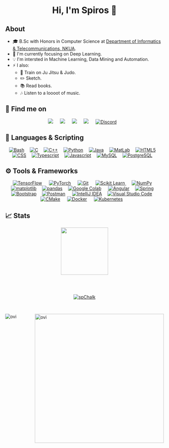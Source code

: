 <div align="center">
  <h1> Hi, I'm Spiros 👋 </h1>
</div>

## About
- :mortar_board: B.Sc with Honors in Computer Science at [Department of Informatics & Telecommunications, NKUA](https://www.di.uoa.gr/en).
- 🎯 I'm currently focusing on Deep Learning.
- 💡 I'm intersted in Machine Learning, Data Mining and Automation.
-   :zap:	I also:
     -    🥋 Train on Ju Jitsu & Judo.
     -    :pencil2: Sketch.
     -    :books:	Read books.
     -    :notes:	Listen to a loooot of music.

## 🔎 Find me on
<div align="center">
  <a target="_blank" href="https://www.linkedin.com/in/spchalk/"><img src="https://img.shields.io/badge/-LinkedIn-0077B5?style=for-the-badge&logo=Linkedin&logoColor=white"></img></a>
  &emsp;
  <a target="_blank" href="https://twitter.com/sp_chalkias"><img src="https://img.shields.io/badge/-Twitter-1DA1F2?style=for-the-badge&logo=Twitter&logoColor=white"></img></a>
  &emsp;
  <a target="_blank" href="https://www.facebook.com/spiros.halkias"><img src="https://img.shields.io/badge/Facebook-1877F2?style=for-the-badge&logo=facebook&logoColor=white"></img></a>
  &emsp;
  <a target="_blank" href="https://www.instagram.com/sp.chalk/"><img src="https://img.shields.io/badge/Instagram-E4405F?style=for-the-badge&logo=instagram&logoColor=white"></img></a>
  &emsp;
<a href="#"><img alt="Discord" src="https://img.shields.io/badge/camel__case%231882-%237289DA.svg?style=for-the-badge&logo=discord&logoColor=white"></a>&emsp;
</div>

## :memo: Languages & Scripting
<div align="center">
  <a href="#"><img alt="Bash" src="https://img.shields.io/badge/Shell_Script-121011?style=for-the-badge&logo=gnu-bash&logoColor=white"></a>&emsp;
  <a href="#"><img alt="C" src="https://img.shields.io/badge/C-00599C?style=for-the-badge&logo=c&logoColor=white"></a>&emsp;
  <a href="#"><img alt="C++" src="https://img.shields.io/badge/C%2B%2B-00599C?style=for-the-badge&logo=c%2B%2B&logoColor=white"></a>&emsp;
  <a href="#"><img alt="Python" src="https://img.shields.io/badge/Python-14354C?style=for-the-badge&logo=python&logoColor=white"></a>&emsp;
  <a href="#"><img alt="Java" src="https://img.shields.io/badge/Java-ED8B00?style=for-the-badge&logo=java&logoColor=white"></a>&emsp;
  <a href="#"><img alt="MatLab" src="https://img.shields.io/badge/MatLab-C86218?style=for-the-badge"></a>&emsp;
  <a href="#"><img alt="HTML5" src="https://img.shields.io/badge/HTML5-E34F26?style=for-the-badge&logo=html5&logoColor=white"></a>&emsp;
  <a href="#"><img alt="CSS" src="https://img.shields.io/badge/CSS-239120?&style=for-the-badge&logo=css3&logoColor=white"></a>&emsp;
  <a href="#"><img alt="Typescript" src="https://img.shields.io/badge/TypeScript-007ACC?style=for-the-badge&logo=typescript&logoColor=white"></a>&emsp;
  <a href="#"><img alt="Javascript" src="https://img.shields.io/badge/JavaScript-F7DF1E?style=for-the-badge&logo=javascript&logoColor=black"></a>&emsp;
  <a href="#"><img alt="MySQL" src="https://img.shields.io/badge/MySQL-00000F?style=for-the-badge&logo=mysql&logoColor=white"></a>&emsp;
  <a href="#"><img alt="PostgreSQL" src="https://img.shields.io/badge/PostgreSQL-316192?style=for-the-badge&logo=postgresql&logoColor=white"></a>&emsp;
</div>

## ⚙️	Tools & Frameworks
<div align="center">
  <a href="#"><img alt="TensorFlow" src="https://img.shields.io/badge/Keras-%23D00000.svg?style=for-the-badge&logo=Keras&logoColor=white"></a>
  &emsp;
  <a href="#"><img alt="PyTorch" src="https://img.shields.io/badge/PyTorch-%23EE4C2C.svg?style=for-the-badge&logo=PyTorch&logoColor=white"></a>
  &emsp;
     <a href="#"><img alt="Git" src="https://img.shields.io/badge/Git-F05032?style=for-the-badge&logo=git&logoColor=white"></a>
  &emsp;
<a href="https://scikit-learn.org/" target="_blank">
    <img alt="Scikit Learn" src="https://img.shields.io/badge/scikit_learn-F7931E?style=for-the-badge&logo=scikit-learn&logoColor=white">
  </a> 
   &emsp;
  <a href="#"><img alt="NumPy" src="https://img.shields.io/badge/numpy-%23013243.svg?style=for-the-badge&logo=numpy&logoColor=white"></a>&emsp;
  <a href="#"><img alt="matplotlib" src="https://img.shields.io/badge/matplotlib-FFDC3F?style=for-the-badge"></a>&emsp;
  <a href="#"><img alt="pandas" src="https://img.shields.io/badge/pandas-%23150458.svg?style=for-the-badge&logo=pandas&logoColor=white"></a>&emsp;
  <a href="#"><img alt="Google Colab" src="https://img.shields.io/badge/Colab-F9AB00?style=for-the-badge&logo=googlecolab&color=525252"></a>
  &emsp;
  <a href="#"><img alt="Angular" src="https://img.shields.io/badge/Angular-DD0031?style=for-the-badge&logo=angular&logoColor=white"></a>&emsp;
  <a href="#"><img alt="Spring" src="https://img.shields.io/badge/Spring-6DB33F?style=for-the-badge&logo=spring&logoColor=white"></a>&emsp;
  <a href="#"><img alt="Bootstrap" src="https://img.shields.io/badge/Bootstrap-563D7C?style=for-the-badge&logo=bootstrap&logoColor=white"></a>&emsp;
  <a href="#"><img alt="Postman" src="https://img.shields.io/badge/Postman-FF6C37?style=for-the-badge&logo=Postman&logoColor=white"></a>
     &emsp; 
  <a href="#"><img alt="IntelliJ IDEA" src="https://img.shields.io/badge/IntelliJIDEA-000000.svg?style=for-the-badge&logo=intellij-idea&logoColor=white"></a>&emsp;
  <a href="#"><img alt="Visual Studio Code" src="https://img.shields.io/badge/Visual_Studio_Code-0078D4?style=for-the-badge&logo=visual%20studio%20code&logoColor=white"></a>
  &emsp;
  <a href="#"><img alt="CMake" src="https://img.shields.io/badge/CMake-%23008FBA.svg?style=for-the-badge&logo=cmake&logoColor=white"></a>
  &emsp;
  <a href="#"><img alt="Docker" src="https://img.shields.io/badge/docker-%230db7ed.svg?style=for-the-badge&logo=docker&logoColor=white"></a>
  &emsp;
  <a href="#"><img alt="Kubernetes" src="https://img.shields.io/badge/kubernetes-%23326ce5.svg?style=for-the-badge&logo=kubernetes&logoColor=white"></a>
  &emsp;
</div>


## &#x1f4c8; Stats
<div align="center">
    <img height=150 align="center" src="https://github-readme-streak-stats.herokuapp.com/?user=spChalk&theme=darcula&layout=compact&count_private=true") />
  
  <br><br>

  <p align="center"> <a href="https://github.com/ryo-ma/github-profile-trophy"><img src="https://github-profile-trophy.vercel.app/?username=spChalk&row=2&column=6&theme=onedark&column=8&no-frame=false&no-bg=false" alt="spChalk"></a></p>
</div>

<br>

<p><img align="left" src="https://github-readme-stats.vercel.app/api/top-langs?username=spChalk&show_icons=true&locale=en&layout=compact&theme=gruvbox" alt="ovi" /></p>
<p>&nbsp;<img align="right" src="https://github-readme-stats.vercel.app/api?username=spChalk&show_icons=true&locale=en&theme=gruvbox" alt="ovi" width="410" /></p>
<br><br><br><br><br>

<!--![𝚐𝚒𝚝𝚑𝚞𝚋 𝚐𝚛𝚊𝚙𝚑](https://activity-graph.herokuapp.com/graph?username=spChalk&theme=gruvbox&hide_border=true&area=true)-->
